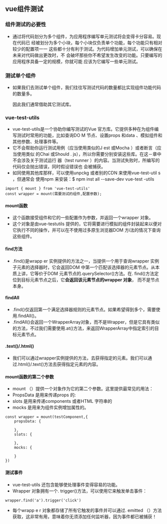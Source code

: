 ## vue组件测试

### 组件测试的必要性

- 通过将代码划分为多个组件，为应用程序编写单元测试将会变得卡分容易。现在代码已
  经被划分为多个小块，每个小块仅负责单个功能，每个功能只有相对较少的配置项一一
  这些都十分有利于测试。为代码增加单元测试，可以确保在未来对代码做出更改时，不
  会破坏那些你不希望发生改变的功能。只要编写的应用程序具备一定的规模，你就可能
  应该为它编写一些单元测试。

### 测试单个组件

- 如果我们去测试单个组件，我们往往写测试代码的数量都比实现组件功能代码的数量多。

  因此我们通常借助其它测试库。

### vue-test-utils 

- vue-test-utils是一个协助你编写测试的Vue 官方库。它提供多种在为组件编写测试时常用的功能，比如查询DO M 节点、设置props 和data 、模拟组件和其他参数、处理事件等。
- 它不会帮助你运行测试用例（应当使用类似的J est 或Mocha ）或者断言（应当使用类似
  的Chai 或Should . js），所以你需要分别安装这些库。在这－章中不会涉及关于测试运行
  器（test runner ）的内容。当测试失败时，所编写的代码仅会抛出错误，同时假设错误也
  会被捕获。
- 如同使用其他库那样，可以使用unpckg 或者别的CDN 来使用vue-test-util s ，但通常会
  使用npm 来安装：$ npm inst all --save-dev vue-test -utils

~~~
import { mount } from 'vue-test-utils'
const wrapper = mount(需要测试的组件,配置参数);
~~~

#### mount函数

- 这个函数接受组件和它的一些配置作为参数，并返回一个wrapper 对象。
- 这个对象是由vue-test­utils 提供的，它将需要进行模拟的组件封装起来以便对它执行不同的操作，并可以在不使用过多原生浏览器DOM 方i法的情况下查询这些组件。

#### find方法

- .find()是wrapp er 实例提供的方法之一，当提供一个用于查询wrapper 实例子元素的选择器时，它会返回DOM 中第一个匹配该选择器的元素节点。从本质上讲，它等价于DOM 元素节点的.querySelector()方法。在. find()方法定位到目标元素节点之后，它**会返回该元素节点的wrapper 对象**， 而不是节点本身。

#### findAll

- .find()仅返回第一个满足选择器规则的元素节点。如果希望得到多个，需要使用.findAll()。
- .findAll()会返回一个WrapperArray对象，而不是Wrapper，但是它具有类似的方法，不过我们需要使用.at()方法，来返回WrapperArray中指定索引的目标元素节点。

####  .text()/.html()

- 我们可以通过wrapper实例提供的方法，去获得指定的元素。我们可以通过.html()/.text()方法去获得指定元素的内容。

#### mount函数的第二个参数

- mount （）提供一个对象作为它的第二个参数。这里提供最常见的用法：
- PropsData 是用来传递props 的:
- slots 是用来传递components 或者HTML 字符串的
- mocks 是用来为组件实例增加属性的。

~~~
const wrapper = mount(testComponent,{
	propsData: {
      
	},
	slots: {
      
	},
	mocks: {
      
	}
})
~~~

#### 测试事件

- vue-test-utils 还包含能够使处理事件变得容易的功能。
- Wrapper 对象拥有一个. trigger()方法，可以使用它来触发单击事件：

~~~
wrapper.find('a').trigger('click')
~~~

- 每个wrapp e r 对象都存储了所有它触发的事件并可以通过. emitted （）方法获取，这非常有用，意味着你无须添加任何监听器，因为事件都已被捕获！



